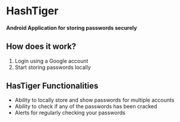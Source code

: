 # HashTiger
#### Android Application for storing passwords securely



## How does it work?
1. Login using a Google account
2. Start storing passwords locally

## HasTiger Functionalities
- Ability to locally store and show passwords for multiple accounts
- Ability to check if any of the passwords has been cracked
- Alerts for regularly checking your passwords
